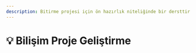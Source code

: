 ```yaml
---
description: Bitirme projesi için ön hazırlık niteliğinde bir dersttir.
---
```


# 💡 Bilişim Proje Geliştirme 


